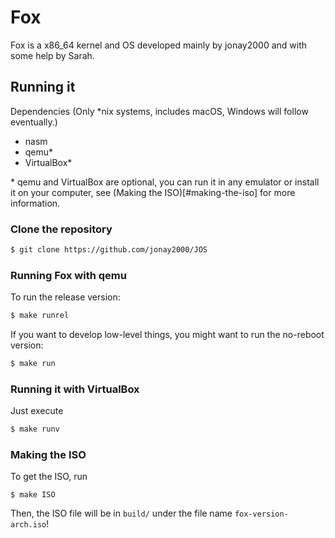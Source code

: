 # Fox
Fox is a x86_64 kernel and OS developed mainly by jonay2000 and with some help by Sarah.

## Running it

Dependencies (Only \*nix systems, includes macOS, Windows will follow eventually.)
- nasm
- qemu\*
- VirtualBox\*

\* qemu and VirtualBox are optional, you can run it in any emulator or install it on your computer, see (Making the ISO)[#making-the-iso] for more information.

### Clone the repository

```bash
$ git clone https://github.com/jonay2000/JOS
```

### Running Fox with qemu

To run the release version:

```bash
$ make runrel
```

If you want to develop low-level things, you might want to run the no-reboot version:

```bash
$ make run
```

### Running it with VirtualBox

Just execute

```bash
$ make runv
```

### Making the ISO

To get the ISO, run

```
$ make ISO
```

Then, the ISO file will be in `build/` under the file name `fox-version-arch.iso`!
